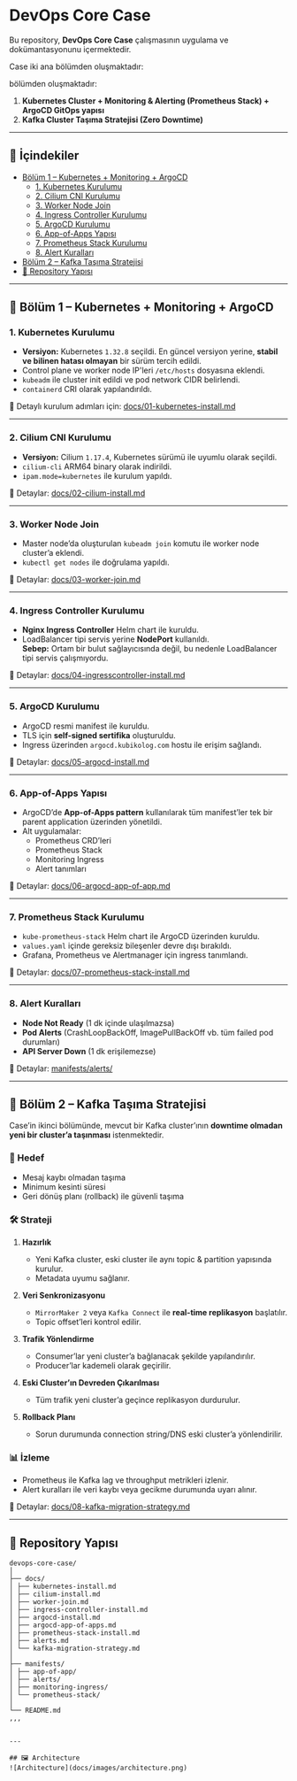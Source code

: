 # DevOps Core Case

Bu repository, **DevOps Core Case** çalışmasının uygulama ve dokümantasyonunu içermektedir.  

Case iki ana bölümden oluşmaktadır:

 bölümden oluşmaktadır:

1. **Kubernetes Cluster + Monitoring & Alerting (Prometheus Stack) + ArgoCD GitOps yapısı**
2. **Kafka Cluster Taşıma Stratejisi (Zero Downtime)**

---

## 📍 İçindekiler
- [Bölüm 1 – Kubernetes + Monitoring + ArgoCD](#-bölüm-1--kubernetes--monitoring--argocd)
  - [1. Kubernetes Kurulumu](#1-kubernetes-kurulumu)
  - [2. Cilium CNI Kurulumu](#2-cilium-cni-kurulumu)
  - [3. Worker Node Join](#3-worker-node-join)
  - [4. Ingress Controller Kurulumu](#4-ingress-controller-kurulumu)
  - [5. ArgoCD Kurulumu](#5-argocd-kurulumu)
  - [6. App-of-Apps Yapısı](#6-app-of-apps-yapısı)
  - [7. Prometheus Stack Kurulumu](#7-prometheus-stack-kurulumu)
  - [8. Alert Kuralları](#8-alert-kuralları)
- [Bölüm 2 – Kafka Taşıma Stratejisi](#-bölüm-2--kafka-taşıma-stratejisi)
- [📂 Repository Yapısı](#-repository-yapısı)

---

## 🚀 Bölüm 1 – Kubernetes + Monitoring + ArgoCD

### 1. Kubernetes Kurulumu
- **Versiyon:** Kubernetes `1.32.8` seçildi. En güncel versiyon yerine, **stabil ve bilinen hatası olmayan** bir sürüm tercih edildi.
- Control plane ve worker node IP'leri `/etc/hosts` dosyasına eklendi.
- `kubeadm` ile cluster init edildi ve pod network CIDR belirlendi.
- `containerd` CRI olarak yapılandırıldı.

📄 Detaylı kurulum adımları için: [docs/01-kubernetes-install.md](./docs/01-kubernetes-install.md)

---

### 2. Cilium CNI Kurulumu
- **Versiyon:** Cilium `1.17.4`, Kubernetes sürümü ile uyumlu olarak seçildi.
- `cilium-cli` ARM64 binary olarak indirildi.
- `ipam.mode=kubernetes` ile kurulum yapıldı.

📄 Detaylar: [docs/02-cilium-install.md](docs/02-cilium-install.md)

---

### 3. Worker Node Join
- Master node’da oluşturulan `kubeadm join` komutu ile worker node cluster’a eklendi.
- `kubectl get nodes` ile doğrulama yapıldı.

📄 Detaylar: [docs/03-worker-join.md](docs/03-worker-join.md)

---

### 4. Ingress Controller Kurulumu
- **Nginx Ingress Controller** Helm chart ile kuruldu.
- LoadBalancer tipi servis yerine **NodePort** kullanıldı.  
  **Sebep:** Ortam bir bulut sağlayıcısında değil, bu nedenle LoadBalancer tipi servis çalışmıyordu.

📄 Detaylar: [docs/04-ingresscontroller-install.md](docs/04-ingresscontroller-install.md)

---

### 5. ArgoCD Kurulumu
- ArgoCD resmi manifest ile kuruldu.
- TLS için **self-signed sertifika** oluşturuldu.
- Ingress üzerinden `argocd.kubikolog.com` hostu ile erişim sağlandı.

📄 Detaylar: [docs/05-argocd-install.md](docs/05-argocd-install.md)  


---

### 6. App-of-Apps Yapısı
- ArgoCD’de **App-of-Apps pattern** kullanılarak tüm manifest’ler tek bir parent application üzerinden yönetildi.
- Alt uygulamalar:
  - Prometheus CRD’leri
  - Prometheus Stack
  - Monitoring Ingress
  - Alert tanımları

📄 Detaylar: [docs/06-argocd-app-of-app.md](docs/06-argocd-app-of-app.md)

---

### 7. Prometheus Stack Kurulumu
- `kube-prometheus-stack` Helm chart ile ArgoCD üzerinden kuruldu.
- `values.yaml` içinde gereksiz bileşenler devre dışı bırakıldı.
- Grafana, Prometheus ve Alertmanager için ingress tanımlandı.

📄 Detaylar: [docs/07-prometheus-stack-install.md](docs/07-prometheus-stack-install.md)

---

### 8. Alert Kuralları
- **Node Not Ready** (1 dk içinde ulaşılmazsa)
- **Pod Alerts** (CrashLoopBackOff, ImagePullBackOff vb. tüm failed pod durumları)
- **API Server Down** (1 dk erişilemezse)

📄 Detaylar: [manifests/alerts/](./manifests/alerts/)

---

## 📡 Bölüm 2 – Kafka Taşıma Stratejisi

Case’in ikinci bölümünde, mevcut bir Kafka cluster’ının **downtime olmadan yeni bir cluster’a taşınması** istenmektedir.

### 🎯 Hedef
- Mesaj kaybı olmadan taşıma
- Minimum kesinti süresi
- Geri dönüş planı (rollback) ile güvenli taşıma

### 🛠 Strateji
1. **Hazırlık**
   - Yeni Kafka cluster, eski cluster ile aynı topic & partition yapısında kurulur.
   - Metadata uyumu sağlanır.

2. **Veri Senkronizasyonu**
   - `MirrorMaker 2` veya `Kafka Connect` ile **real-time replikasyon** başlatılır.
   - Topic offset’leri kontrol edilir.

3. **Trafik Yönlendirme**
   - Consumer’lar yeni cluster’a bağlanacak şekilde yapılandırılır.
   - Producer’lar kademeli olarak geçirilir.

4. **Eski Cluster’ın Devreden Çıkarılması**
   - Tüm trafik yeni cluster’a geçince replikasyon durdurulur.

5. **Rollback Planı**
   - Sorun durumunda connection string/DNS eski cluster’a yönlendirilir.

### 📊 İzleme
- Prometheus ile Kafka lag ve throughput metrikleri izlenir.
- Alert kuralları ile veri kaybı veya gecikme durumunda uyarı alınır.

📄 Detaylar: [docs/08-kafka-migration-strategy.md](docs/08-kafka-migration-strategy.md)

---

## 📂 Repository Yapısı

```plaintext
devops-core-case/
│
├── docs/
│ ├── kubernetes-install.md
│ ├── cilium-install.md
│ ├── worker-join.md
│ ├── ingress-controller-install.md
│ ├── argocd-install.md
│ ├── argocd-app-of-apps.md
│ ├── prometheus-stack-install.md
│ ├── alerts.md
│ └── kafka-migration-strategy.md
│
├── manifests/
│ ├── app-of-app/
│ ├── alerts/
│ ├── monitoring-ingress/
│ └── prometheus-stack/
│
└── README.md
,,,


---

## 🖼 Architecture
![Architecture](docs/images/architecture.png)